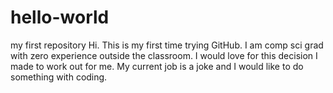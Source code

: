 # hello-world
my first repository
Hi. This is my first time trying GitHub. I am comp sci grad with zero experience outside the classroom. I would love for this decision I made to work out for me. My current job is a joke and I would like to do something with coding.
